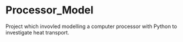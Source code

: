 # Processor_Model
Project which invovled modelling a computer processor with Python to investigate heat transport.
